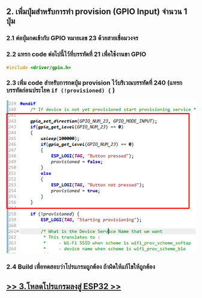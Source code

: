 ## 2. เพิ่มปุ่มสำหรับการทำ provision (GPIO Input) จำนวน 1 ปุ่ม

### 2.1  ต่อปุ่มกดเข้ากับ GPIO หมายเลข 23 ด้วยสายเชื่อมวงจร

### 2.2 แทรก code ต่อไปนี้ไว้ที่บรรทัดที่ 21 เพื่อใช้งานขา GPIO

```c
#include <driver/gpio.h>
```
### 2.3 เพิ่ม code สำหรับการกดปุ่ม provision ไว้บริเวณบรรทัดที่ 240  (แทรกบรรทัดก่อนประโยค `if (!provisioned) {` )


![Alt text](./Pictures/Picture-05.png)

### 2.4 Build เพื่อทดสอบว่าโปรแกรมถูกต้อง ถ้าผิดให้แก้ไขให้ถูกต้อง  

## [ >> 3.โหลดโปรแกรมลงสู่ ESP32 >>](3.Load-program-to-ESP32.md)
